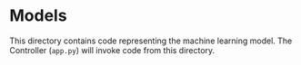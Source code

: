 # Models

This directory contains code representing the machine learning model.  The Controller (`app.py`) will invoke code from this directory.

